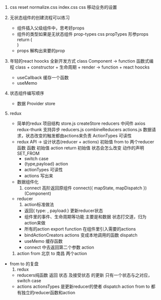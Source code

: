 1. css reset
    normalize.css
    index.css  css 移动业务的设置

2. 无状态组件的创建流程可以练习
    - 组件插入父级组件中，思考好props
    - 组件的类型如果是无状态组件
        prop-types css propTypes
        形参props
        return (<div></div>)
    - props 解构出来要的prop

3. 年轻的react hoocks 全新开发方式
    class Component -> function
    函数式编程
    class + constructor + 生命周期 + render ->
        function + react hoocks
    - useCallback 缓存一个函数
    - useMemo

4. 状态组件编写顺序
    - 数据 Provider store

5. redux
    - 简单的redux 项目结构
        store.js createStore reducers
            中间件 axios redux-thunk 支持异步
        reducers.js combineReducers
        actions.js 数据请求，状态改变的触发都由actions来负责
            ActionTypes 可读性
    - redux API -> 设计状态(reducer + actions)
        初始值 from to 两个reducer函数
        函数 初始值 action return 初始值
        状态会怎么改变  动作的声明  SET_FROM
        - switch case
        - {type,payload} action
        - actionTypes 可读性
        - actions 写出来
    - 数据组件化
        1. connect 高阶返回原组件
            connect({
                mapState,
                mapDispatch
            })(Component)
    - reducer
        1. action标准做法
        - 返回{ type: , payload:} 更新reducer状态
        - 组件里的事件、生命周期等功能 主要是和数据 状态打交道，归为action来做
        - 所有的action export function 在组件里引入需要的actions
        - bindActionCreators 
            actions 变成本地调用的函数 
                dispatch
        - useMemo 缓存函数
        - connect 中去返回第二个参数 action

    1. action
        from 北京
        to 南昌
        两个action

- from to 的复盘
    1. redux 
    - reducers纯函数 返回 状态 及接受状态 的更新
    只有一个状态与之对应，switch case
    - actions actionsTypes
        是更新reducer的使者 dispatch action
    from to 都有独立的reducer函数和action